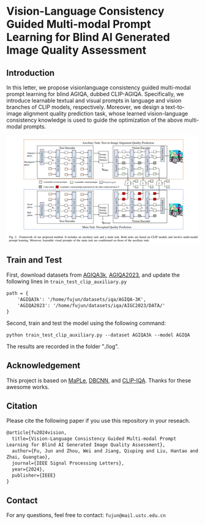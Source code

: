 # Vision-Language Consistency Guided Multi-modal Prompt Learning for Blind AI Generated Image Quality Assessment

## Introduction
In this letter, we propose visionlanguage consistency guided multi-modal prompt learning for blind AGIQA, dubbed CLIP-AGIQA. Specifically, we introduce learnable textual and visual prompts in language and vision branches of CLIP models, respectively. Moreover, we design a text-to-image alignment quality prediction task, whose learned vision-language consistency knowledge is used to guide the optimization of the above multi-modal prompts. 

![xx](./fig/framework.png)

## Train and Test
First, download datasets from [AGIQA3k](https://drive.google.com/file/d/1zpIuzdiPk5PIPdpXrfZb3Xq09PpJ-8iO/view?usp=drive_link), [AGIQA2023](https://drive.google.com/file/d/1P91jp6D0LzEx1Y3Cu0M0AqIU3GlvR8ML/view?usp=drive_link), and update the following lines in ```train_test_clip_auxiliary.py```

```
path = {
    'AGIQA3k': '/home/fujun/datasets/iqa/AGIQA-3K',
    'AGIQA2023': '/home/fujun/datasets/iqa/AIGC2023/DATA/'
}
```

Second, train and test the model using the following command:
```
python train_test_clip_auxiliary.py --dataset AGIQA3k --model AGIQA
```
The results are recorded in the folder "./log".

## Acknowledgement
This project is based on [MaPLe](https://github.com/muzairkhattak/multimodal-prompt-learning), [DBCNN](https://github.com/zwx8981/DBCNN-PyTorch), and [CLIP-IQA](https://github.com/IceClear/CLIP-IQA). Thanks for these awesome works.

## Citation
Please cite the following paper if you use this repository in your reseach.
```
@article{fu2024vision,
  title={Vision-Language Consistency Guided Multi-modal Prompt Learning for Blind AI Generated Image Quality Assessment},
  author={Fu, Jun and Zhou, Wei and Jiang, Qiuping and Liu, Hantao and Zhai, Guangtao},
  journal={IEEE Signal Processing Letters},
  year={2024},
  publisher={IEEE}
}
```
## Contact
For any questions, feel free to contact: `fujun@mail.ustc.edu.cn`
